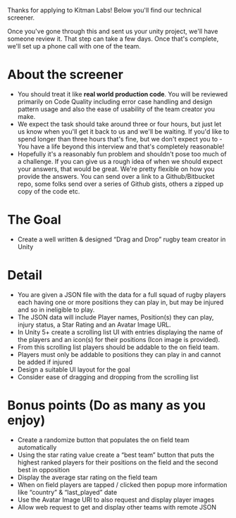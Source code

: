 Thanks for applying to Kitman Labs! Below you'll find our technical screener.

Once you've gone through this and sent us your unity project, we'll have someone review it. That step can take a few days. Once that's complete, we'll set up a phone call with one of the team.

# About the screener
- You should treat it like **real world production code**. You will be reviewed primarily on Code Quality including error case handling and design pattern usage and also the ease of usability of the team creator you make.
- We expect the task should take around three or four hours, but just let us know when you'll get it back to us and we'll be waiting. If you'd like to spend longer than three hours that's fine, but we don't expect you to - You have a life beyond this interview and that's completely reasonable!
- Hopefully it's a reasonably fun problem and shouldn't pose too much of a challenge. If you can give us a rough idea of when we should expect your answers, that would be great. We're pretty flexible on how you provide the answers. You can send over a link to a Github/Bitbucket repo, some folks send over a series of Github gists, others a zipped up copy of the code etc.

# The Goal
- Create a well written & designed “Drag and Drop” rugby team creator in Unity

# Detail
- You are given a JSON file with the data for a full squad of rugby players each having one or more positions they can play in, but may be injured and so in ineligible to play.
- The JSON data will include Player names, Position(s) they can play, injury status, a Star Rating and an Avatar Image URL.
- In Unity 5+ create a scrolling list UI with entries displaying the name of the players and an icon(s) for their positions (Icon image is provided).
- From this scrolling list players should be addable to the on field team.
- Players must only be addable to positions they can play in and cannot be added if injured
- Design a suitable UI layout for the goal
- Consider ease of dragging and dropping from the scrolling list

# Bonus points (Do as many as you enjoy)
- Create a randomize button that populates the on field team automatically
- Using the star rating value create a “best team” button that puts the highest ranked players for their positions on the field and the second best in opposition
- Display the average star rating on the field team
- When on field players are tapped / clicked then popup more information like “country” & “last_played” date
- Use the Avatar Image URl to also request and display player images
- Allow web request to get and display other teams with remote JSON
